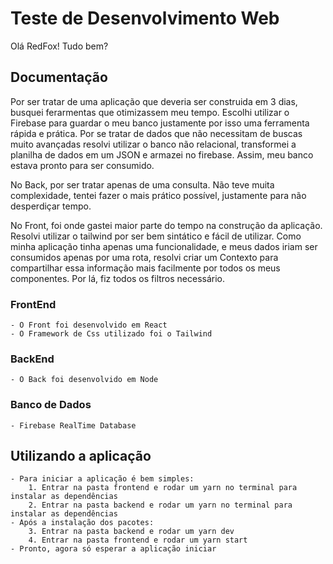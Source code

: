 # Teste de Desenvolvimento Web

Olá RedFox! Tudo bem?


## Documentação 
Por ser tratar de uma aplicação que deveria ser construida em 3 dias, busquei ferarmentas que otimizassem meu tempo. Escolhi utilizar o Firebase para guardar o meu banco justamente por isso uma ferramenta rápida e prática. Por se tratar de dados que não necessitam de buscas muito avançadas resolvi utilizar o banco não relacional, transformei a planilha de dados em um JSON e armazei no firebase. Assim, meu banco estava pronto para ser consumido.

No Back, por ser tratar apenas de uma consulta. Não teve muita complexidade, tentei fazer o mais prático possível, justamente para não desperdiçar tempo.

No Front, foi onde gastei maior parte do tempo na construção da aplicação. Resolvi utilizar o tailwind por ser bem sintático e fácil de utilizar. Como minha aplicação tinha apenas uma funcionalidade, e meus dados iriam ser consumidos apenas por uma rota, resolvi criar um Contexto para compartilhar essa informação mais facilmente por todos os meus componentes. Por lá, fiz todos os filtros necessário. 

### FrontEnd
    - O Front foi desenvolvido em React 
    - O Framework de Css utilizado foi o Tailwind

### BackEnd
    - O Back foi desenvolvido em Node
    
### Banco de Dados
    - Firebase RealTime Database




## Utilizando a aplicação 
    - Para iniciar a aplicação é bem simples: 
        1. Entrar na pasta frontend e rodar um yarn no terminal para instalar as dependências 
        2. Entrar na pasta backend e rodar um yarn no terminal para instalar as dependências 
    - Após a instalação dos pacotes:
        3. Entrar na pasta backend e rodar um yarn dev 
        4. Entrar na pasta frontend e rodar um yarn start
    - Pronto, agora só esperar a aplicação iniciar
